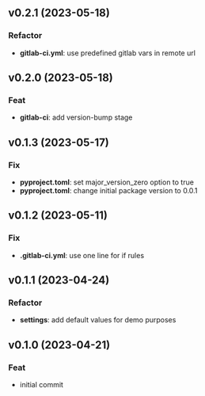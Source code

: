 ## v0.2.1 (2023-05-18)

### Refactor

- **gitlab-ci.yml**: use predefined gitlab vars in remote url

## v0.2.0 (2023-05-18)

### Feat

- **gitlab-ci**: add version-bump stage

## v0.1.3 (2023-05-17)

### Fix

- **pyproject.toml**: set major_version_zero option to true
- **pyproject.toml**: change initial package version to 0.0.1

## v0.1.2 (2023-05-11)

### Fix

- **.gitlab-ci.yml**: use one line for if rules

## v0.1.1 (2023-04-24)

### Refactor

- **settings**: add default values for demo purposes

## v0.1.0 (2023-04-21)

### Feat

- initial commit

